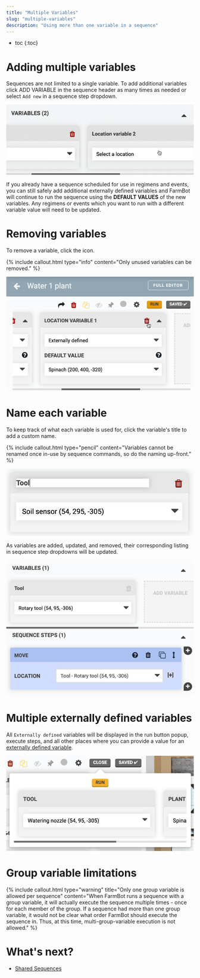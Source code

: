 ```yaml
---
title: "Multiple Variables"
slug: "multiple-variables"
description: "Using more than one variable in a sequence"
---
```


* toc
{:toc}

# Adding multiple variables

Sequences are not limited to a single variable. To add additional variables click <span class="fb-add-variable">ADD VARIABLE</span> in the sequence header as many times as needed or select `Add new` in a sequence step dropdown.

![add multiple variables](_images/add_multiple_variables.gif)

If you already have a sequence scheduled for use in regimens and events, you can still safely add additional externally defined variables and FarmBot will continue to run the sequence using the **DEFAULT VALUES** of the new variables. Any regimens or events which you want to run with a different variable value will need to be updated.

# Removing variables

To remove a variable, click the <i class='fa fa-trash'></i> icon.

{%
include callout.html
type="info"
content="Only unused variables can be removed."
%}

![remove variable](_images/remove_variable.png)

# Name each variable

To keep track of what each variable is used for, click the variable's title to add a custom name.

{%
include callout.html
type="pencil"
content="Variables cannot be renamed once in-use by sequence commands, so do the naming up-front."
%}

![rename variable](_images/rename_variables.png)

As variables are added, updated, and removed, their corresponding listing in sequence step dropdowns will be updated.

![variables with custom names](_images/variables_with_custom_names.png)

# Multiple externally defined variables

All `Externally defined` variables will be displayed in the run button popup, execute steps, and all other places where you can provide a value for an [externally defined variable](externally-defined-variables.md).

![multiple variable run button](_images/multiple_variable_run_button.png)

# Group variable limitations

{%
include callout.html
type="warning"
title="Only one group variable is allowed per sequence"
content="When FarmBot runs a sequence with a group variable, it will actually execute the sequence multiple times - once for each member of the group. If a sequence had more than one group variable, it would not be clear what order FarmBot should execute the sequence in. Thus, at this time, multi-group-variable execution is not allowed."
%}

# What's next?

 * [Shared Sequences](shared-sequences.md)
